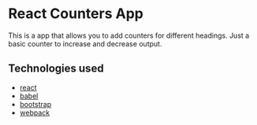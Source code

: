 # React Counters App

This is a app that allows you to add counters for different headings. Just a basic counter to increase and decrease output.

## Technologies used

* [react](https://reactjs.org/)
* [babel](https://babeljs.io/)
* [bootstrap](https://getbootstrap.com/)
* [webpack](https://webpack.js.org/)

